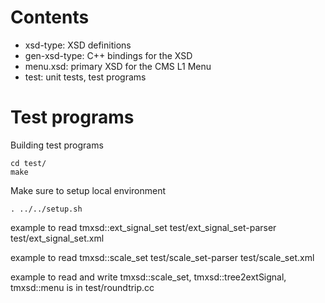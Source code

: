 Contents
========

* xsd-type:     XSD definitions
* gen-xsd-type: C++ bindings for the XSD
* menu.xsd:     primary XSD for the CMS L1 Menu
* test:         unit tests, test programs


Test programs
=============

Building test programs

    cd test/
    make

Make sure to setup local environment

    . ../../setup.sh

example to read tmxsd::ext_signal_set
  test/ext_signal_set-parser test/ext_signal_set.xml

example to read tmxsd::scale_set
  test/scale_set-parser test/scale_set.xml

example to read and write tmxsd::scale_set, tmxsd::tree2extSignal, tmxsd::menu
is in test/roundtrip.cc
